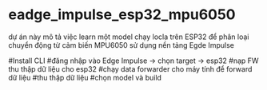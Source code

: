 # eadge_impulse_esp32_mpu6050
dự án này mô tả việc learn một model chạy locla trên ESP32 để phân loại chuyển động từ cảm biến MPU6050 sử dụng nền tảng Egde Impulse

#Install CLI 
#đăng nhập vào Edge Impulse -> chọn target -> esp32 
#nạp FW thu thập dữ liệu cho esp32 
#chạy data forwarder cho máy tính để forward dữ liệu
#thu thập dữ liệu 
#chọn model và build
